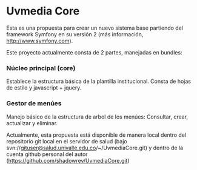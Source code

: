 Uvmedia Core
========================

Esta es una propuesta para crear un nuevo sistema base partiendo del framework
Symfony en su versión 2 (más información, http://www.symfony.com).

Este proyecto actualmente consta de 2 partes, manejadas en bundles:

### Núcleo principal (core)

Establece la estructura básica de la plantilla institucional. Consta de hojas de
estilo y javascript + jquery.

### Gestor de menúes

Manejo básico de la estructura de arbol de los menúes: Consultar, crear, 
actualizar y eliminar.


Actualmente, esta propuesta está disponible de manera local dentro del repositorio
git local en el servidor de salud (bajo svn://gituser@salud.univalle.edu.co/~/UvmediaCore.git) 
y dentro de la cuenta github personal del autor (https://github.com/shadowrev/UvmediaCore.git)
